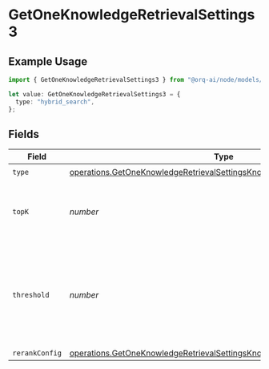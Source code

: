 # GetOneKnowledgeRetrievalSettings3

## Example Usage

```typescript
import { GetOneKnowledgeRetrievalSettings3 } from "@orq-ai/node/models/operations";

let value: GetOneKnowledgeRetrievalSettings3 = {
  type: "hybrid_search",
};
```

## Fields

| Field                                                                                                                                                                | Type                                                                                                                                                                 | Required                                                                                                                                                             | Description                                                                                                                                                          |
| -------------------------------------------------------------------------------------------------------------------------------------------------------------------- | -------------------------------------------------------------------------------------------------------------------------------------------------------------------- | -------------------------------------------------------------------------------------------------------------------------------------------------------------------- | -------------------------------------------------------------------------------------------------------------------------------------------------------------------- |
| `type`                                                                                                                                                               | [operations.GetOneKnowledgeRetrievalSettingsKnowledgeResponseType](../../models/operations/getoneknowledgeretrievalsettingsknowledgeresponsetype.md)                 | :heavy_check_mark:                                                                                                                                                   | N/A                                                                                                                                                                  |
| `topK`                                                                                                                                                               | *number*                                                                                                                                                             | :heavy_minus_sign:                                                                                                                                                   | Used to filter chunks that are most similar to the query                                                                                                             |
| `threshold`                                                                                                                                                          | *number*                                                                                                                                                             | :heavy_minus_sign:                                                                                                                                                   | Used to filter chunks that are most similar to the query. A value of `0` will be consider disabled.                                                                  |
| `rerankConfig`                                                                                                                                                       | [operations.GetOneKnowledgeRetrievalSettingsKnowledgeResponseRerankConfig](../../models/operations/getoneknowledgeretrievalsettingsknowledgeresponsererankconfig.md) | :heavy_minus_sign:                                                                                                                                                   | N/A                                                                                                                                                                  |